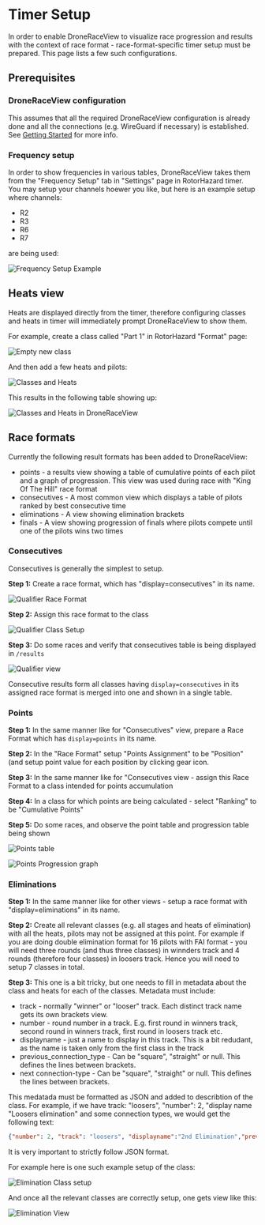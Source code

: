 # Timer Setup

In order to enable DroneRaceView to visualize race progression and results with the context of race format - race-format-specific timer setup must be prepared.
This page lists a few such configurations.

## Prerequisites

### DroneRaceView configuration

This assumes that all the required DroneRaceView configuration is already done and all the connections (e.g. WireGuard if necessary) is established. 
See [Getting Started](getting-started.md) for more info.

### Frequency setup

In order to show frequencies in various tables, DroneRaceView takes them from the "Frequency Setup" tab in "Settings" page in RotorHazard timer.
You may setup your channels hoewer you like, but here is an example setup where channels:
- R2
- R3
- R6
- R7

are being used:

![Frequency Setup Example](../img/frequency-setup.png)

## Heats view

Heats are displayed directly from the timer, therefore configuring classes and heats in timer will immediately prompt DroneRaceView to show them.

For example, create a class called "Part 1" in RotorHazard "Format" page:

![Empty new class](../img/empty-class.png)

And then add a few heats and pilots:

![Classes and Heats](../img/class-setup.png)

This results in the following table showing up:

![Classes and Heats in DroneRaceView](../img/drone-race-view-classes-and-heats.png)


## Race formats

Currently the following result formats has been added to DroneRaceView:
- points - a results view showing a table of cumulative points of each pilot and a graph of progression. This view was used during race with "King Of The Hill" race format
- consecutives - A most common view which displays a table of pilots ranked by best consecutive time
- eliminations - A view showing elimination brackets
- finals - A view showing progression of finals where pilots compete until one of the pilots wins two times

### Consecutives

Consecutives is generally the simplest to setup.

__Step 1:__ Create a race format, which has "display=consecutives" in its name.

![Qualifier Race Format](../img/qualifier-race-format.png)

__Step 2:__ Assign this race format to the class

![Qualifier Class Setup](../img/qualifier-class-setup.png)

__Step 3:__ Do some races and verify that consecutives table is being displayed in `/results`

![Qualifier view](../img/consecutives-view.png)

Consecutive results form all classes having `display=consecutives` in its assigned race format is merged into one and shown in a single table.


### Points

__Step 1:__ In the same manner like for "Consecutives" view, prepare a Race Format which has `display=points` in its name.

__Step 2:__ In the "Race Format" setup "Points Assignment" to be "Position" (and setup point value for each position by clicking gear icon.

__Step 3:__ In the same manner like for "Consecutives view - assign this Race Format to a class intended for points accumulation

__Step 4:__ In a class for which points are being calculated - select "Ranking" to be "Cumulative Points"

__Step 5:__ Do some races, and observe the point table and progression table being shown

![Points table](../img/points-table.png)

![Points Progression graph](../img/points-progression-table.png)


### Eliminations

__Step 1:__ In the same manner like for other views - setup a race format with "display=eliminations" in its name.

__Step 2:__ Create all relevant classes (e.g. all stages and heats of elimination) with all the heats, pilots may not be assigned at this point.
For example if you are doing double elimination format for 16 pilots with FAI format - you will need three rounds (and thus three classes) in winnders track and 4 rounds (therefore four classes) in loosers track.
Hence you will need to setup 7 classes in total.

__Step 3:__ This one is a bit tricky, but one needs to fill in metadata about the class and heats for each of the classes. Metadata must include:
- track - normally "winner" or "looser" track. Each distinct track name gets its own brackets view.
- number - round number in a track. E.g. first round in winners track, second round in winners track, first round in loosers track etc.
- displayname - just a name to display in this track. This is a bit redudant, as the name is taken only from the first class in the track
- previous_connection_type - Can be "square", "straight" or null. This defines the lines between brackets.
- next connection-type - Can be "square", "straight" or null. This defines the lines between brackets.

This medatada must be formatted as JSON and added to describtion of the class. For example, if we have track: "loosers", "number": 2, "display name "Loosers elimination" and some connection types, we would get the following text:
```JSON
{"number": 2, "track": "loosers", "displayname":"2nd Elimination","previous_connection_type":"straight","next_connection_type":"square"}
```
It is very important to strictly follow JSON format.

For example here is one such example setup of the class:

![Elimination Class setup](../img/elimination-setup.png)

And once all the relevant classes are correctly setup, one gets view like this:

![Elimination View](../img/brackets.png)






